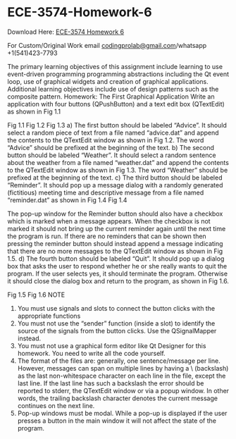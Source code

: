 # ECE-3574-Homework-6

Download Here: [ECE-3574 Homework 6](https://codingherolab.com/product/ece-3574-homework-6/)

For Custom/Original Work email codingprolab@gmail.com/whatsapp +1(541)423-7793

The primary learning objectives of this assignment include learning to use event-driven programming
programming abstractions including the Qt event loop, use of graphical widgets and creation of graphical
applications. Additional learning objectives include use of design patterns such as the composite pattern.
Homework:
The First Graphical Application
Write an application with four buttons (QPushButton) and a text edit box (QTextEdit) as shown in Fig 1.1

Fig 1.1 Fig 1.2 Fig 1.3
a) The first button should be labeled “Advice”. It should select a random piece of text from a file named
“advice.dat” and append the contents to the QTextEdit window as shown in Fig 1.2. The word “Advice”
should be prefixed at the beginning of the text.
b) The second button should be labeled “Weather”. It should select a random sentence about the weather
from a file named “weather.dat” and append the contents to the QTextEdit window as shown in Fig 1.3. The
word “Weather” should be prefixed at the beginning of the text.
c) The third button should be labeled “Reminder”. It should pop up a message dialog with a randomly
generated (fictitious) meeting time and descriptive message from a file named “reminder.dat” as shown in Fig
1.4
Fig 1.4

The pop-up window for the Reminder button should also have a checkbox which is marked when a message
appears. When the checkbox is not marked it should not bring up the current reminder again until the next
time the program is run. If there are no reminders that can be shown then pressing the reminder button
should instead append a message indicating that there are no more messages to the QTextEdit window as
shown in Fig 1.5.
d) The fourth button should be labeled “Quit”. It should pop up a dialog box that asks the user to respond
whether he or she really wants to quit the program. If the user selects yes, it should terminate the program.
Otherwise it should close the dialog box and return to the program, as shown in Fig 1.6.

Fig 1.5 Fig 1.6
NOTE
1. You must use signals and slots to connect the button clicks with the appropriate functions
2. You must not use the “sender” function (inside a slot) to identify the source of the signals from the button
clicks. Use the QSignalMapper instead.
3. You must not use a graphical form editor like Qt Designer for this homework. You need to write all the
code yourself.
4. The format of the files are: generally, one sentence/message per line. However, messages can span on
multiple lines by having a \ (backslash) as the last non-whitespace character on each line in the file, except
the last line. If the last line has such a backslash the error should be reported to stderr, the QTextEdit window
or via a popup window. In other words, the trailing backslash character denotes the current message
continues on the next line.
5. Pop-up windows must be modal. While a pop-up is displayed if the user presses a button in the main
window it will not affect the state of the program.
